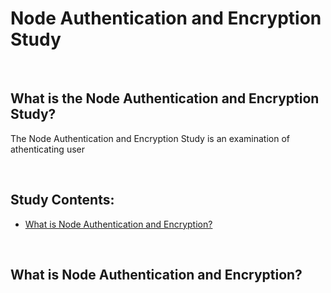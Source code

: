 # Node Authentication and Encryption Study

<br>

## What is the Node Authentication and Encryption Study?
The Node Authentication and Encryption Study is an examination of athenticating user


<br>

## Study Contents:

* [What is Node Authentication and Encryption?](#)

<br>

## What is Node Authentication and Encryption?
